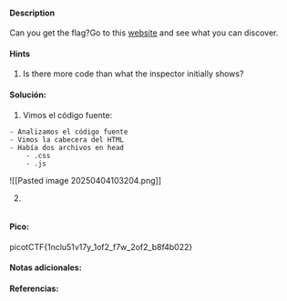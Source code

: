 
#### Description
Can you get the flag?Go to this [website](http://saturn.picoctf.net:52566/) and see what you can discover.

#### Hints 
1. Is there more code than what the inspector initially shows?


#### Solución:

1. Vimos el código fuente:

````
- Analizamos el código fuente
- Vimos la cabecera del HTML
- Había dos archivos en head
	- .css
	- .js
`````
![[Pasted image 20250404103204.png]]



2.

````

`````


#### Pico:
picotCTF{1nclu51v17y_1of2_f7w_2of2_b8f4b022}


#### Notas adicionales:


#### Referencias:




